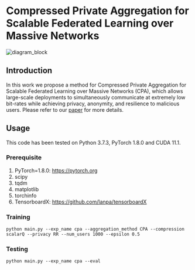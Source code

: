 # Compressed Private Aggregation for Scalable Federated Learning over Massive Networks

![diagram_block](https://user-images.githubusercontent.com/55830582/199750743-e499fdd6-99d5-4c00-9f5a-bc1378f1cc74.png)

## Introduction
In this work we propose a method for Compressed Private Aggregation for Scalable Federated Learning over Massive Networks (CPA), which allows large-scale deployments to simultaneously communicate at extremely low bit-rates while achieving privacy, anonymity, and resilience to malicious users. Please refer to our [paper](https://drive.google.com/file/d/1hEszP-jtQY--PWpRdlIpjZd7vkM4Li3V/view?usp=sharing) for more details.

## Usage
This code has been tested on Python 3.7.3, PyTorch 1.8.0 and CUDA 11.1.

### Prerequisite
1. PyTorch=1.8.0: https://pytorch.org
2. scipy
3. tqdm
4. matplotlib
5. torchinfo
6. TensorboardX: https://github.com/lanpa/tensorboardX

### Training
```
python main.py --exp_name cpa --aggregation_method CPA --compression scalarQ --privacy RR --num_users 1000 --epsilon 0.5

```

### Testing
```
python main.py --exp_name cpa --eval 
```
